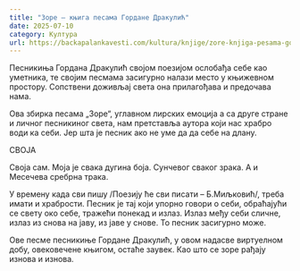 ```yaml
---
title: "Зоре – књига песама Гордане Дракулић"
date: 2025-07-10
category: Култура
url: https://backapalankavesti.com/kultura/knjige/zore-knjiga-pesama-gordane-drakulic/
---
```


Песникиња Гордана Дракулић својом поезијом ослобађа себе као уметника, те својим песмама засигурно налази место у књижевном простору. Сопствени доживљај света она прилагођава и предочава нама.

Ова збирка песама „Зоре“, углавном лирских емоција а са друге стране и личног песникиног света, нам претставља аутора који нас храбро води ка себи. Јер шта је песник ако не уме да да себе на длану.

СВОЈА

Своја сам.
Моја је свака дугина боја.
Сунчевог сваког зрака.
А и Месечева
сребрна трака.

У времену када сви пишу /Поезију ће сви писати – Б.Миљковић/, треба имати и храбрости. Песник је тај који упорно говори о себи, обраћајући се свету око себе, тражећи понекад и излаз. Излаз међу себи сличне, излаз из снова на јаву, из јаве у снове. То песник засигурно може.

Ове песме песникиње Гордане Дракулић, у овом надасве виртуелном добу, овековечене књигом, остаће заувек. Као што се зоре рађају изнова и изнова.
